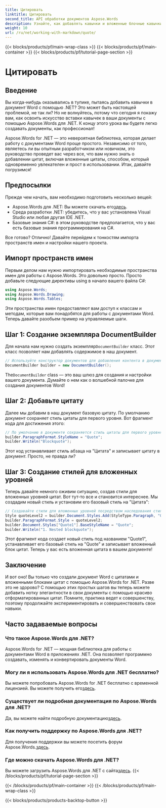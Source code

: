 ```yaml
---
title: Цитировать
linktitle: Цитировать
second_title: API обработки документов Aspose.Words
description: Узнайте, как добавлять кавычки и вложенные блочные кавычки в документы Word с помощью Aspose.Words для .NET. Следуйте этому пошаговому руководству по созданию мастер-документа.
weight: 10
url: /ru/net/working-with-markdown/quote/
---
```


{{< blocks/products/pf/main-wrap-class >}}
{{< blocks/products/pf/main-container >}}
{{< blocks/products/pf/tutorial-page-section >}}

# Цитировать

## Введение

Вы когда-нибудь оказывались в тупике, пытаясь добавить кавычки в документ Word с помощью .NET? Это может быть настоящей проблемой, не так ли? Но не волнуйтесь, потому что сегодня я покажу вам, как освоить искусство вставки кавычек в ваши документы с помощью Aspose.Words для .NET. К концу этого урока вы будете легко создавать документы, как профессионал!

Aspose.Words for .NET — это невероятная библиотека, которая делает работу с документами Word проще простого. Независимо от того, являетесь ли вы опытным разработчиком или новичком, это руководство проведет вас через все, что вам нужно знать о добавлении цитат, включая вложенные цитаты, способом, который одновременно увлекателен и прост в использовании. Итак, давайте погрузимся!

## Предпосылки

Прежде чем начать, вам необходимо подготовить несколько вещей:

-  Aspose.Words для .NET: Вы можете скачать его[здесь](https://releases.aspose.com/words/net/).
- Среда разработки .NET: убедитесь, что у вас установлена Visual Studio или любая другая IDE .NET.
- Базовые знания C#: в этом руководстве предполагается, что у вас есть базовые знания программирования на C#.

Все готово? Отлично! Давайте перейдем к тонкостям импорта пространств имен и настройки нашего проекта.

## Импорт пространств имен

Первым делом нам нужно импортировать необходимые пространства имен для работы с Aspose.Words. Это довольно просто. Просто добавьте следующие директивы using в начало вашего файла C#:

```csharp
using Aspose.Words;
using Aspose.Words.Drawing;
using Aspose.Words.Tables;
```

Эти пространства имен предоставляют вам доступ к классам и методам, которые вам понадобятся для работы с документами Word. Теперь давайте разобьем пример на управляемые шаги.

## Шаг 1: Создание экземпляра DocumentBuilder

 Для начала нам нужно создать экземпляр`DocumentBuilder` класс. Этот класс позволяет нам добавлять содержимое в наш документ.

```csharp
// Используйте конструктор документов для добавления контента в документ.
DocumentBuilder builder = new DocumentBuilder();
```

 The`DocumentBuilder` class — это ваш шлюз для создания и настройки вашего документа. Думайте о нем как о волшебной палочке для создания документов Word!

## Шаг 2: Добавьте цитату

Далее мы добавим в наш документ базовую цитату. По умолчанию документ сохраняет стиль цитаты для первого уровня. Вот фрагмент кода для достижения этого:

```csharp
// По умолчанию в документе сохраняется стиль цитаты для первого уровня.
builder.ParagraphFormat.StyleName = "Quote";
builder.Writeln("Blockquote");
```

Этот код устанавливает стиль абзаца на "Цитата" и записывает цитату в документ. Просто, не правда ли?

## Шаг 3: Создание стилей для вложенных уровней

Теперь давайте немного оживим ситуацию, создав стили для вложенных уровней цитат. Вот тут-то все и становится интереснее. Мы создадим новый стиль и установим его базовый стиль на "Цитата":

```csharp
// Создавайте стили для вложенных уровней посредством наследования стилей.
Style quoteLevel2 = builder.Document.Styles.Add(StyleType.Paragraph, "Quote1");
builder.ParagraphFormat.Style = quoteLevel2;
builder.Document.Styles["Quote1"].BaseStyleName = "Quote";
builder.Writeln("1. Nested blockquote");
```

Этот фрагмент кода создает новый стиль под названием "Quote1", устанавливает его базовый стиль на "Quote" и записывает вложенный блок цитат. Теперь у вас есть вложенная цитата в вашем документе!

## Заключение

И вот оно! Вы только что создали документ Word с цитатами и вложенными блоками цитат с помощью Aspose.Words for .NET. Разве это не здорово? С помощью этих простых шагов вы теперь можете добавить нотку элегантности в свои документы с помощью красиво отформатированных цитат. Помните, практика ведет к совершенству, поэтому продолжайте экспериментировать и совершенствовать свои навыки.

## Часто задаваемые вопросы

### Что такое Aspose.Words для .NET?

Aspose.Words for .NET — мощная библиотека для работы с документами Word в приложениях .NET. Она позволяет программно создавать, изменять и конвертировать документы Word.

### Могу ли я использовать Aspose.Words для .NET бесплатно?

Вы можете попробовать Aspose.Words for .NET бесплатно с временной лицензией. Вы можете получить его[здесь](https://purchase.aspose.com/temporary-license/).

### Существует ли подробная документация по Aspose.Words для .NET?

 Да, вы можете найти подробную документацию[здесь](https://reference.aspose.com/words/net/).

### Как получить поддержку по Aspose.Words для .NET?

 Для получения поддержки вы можете посетить форум Aspose.Words.[здесь](https://forum.aspose.com/c/words/8).

### Где можно скачать Aspose.Words для .NET?

 Вы можете загрузить Aspose.Words для .NET с сайта[здесь](https://releases.aspose.com/words/net/).
{{< /blocks/products/pf/tutorial-page-section >}}

{{< /blocks/products/pf/main-container >}}
{{< /blocks/products/pf/main-wrap-class >}}

{{< blocks/products/products-backtop-button >}}
